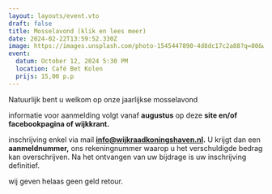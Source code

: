 ```yaml
---
layout: layouts/event.vto
draft: false
title: Mosselavond (klik en lees meer)
date: 2024-02-22T13:59:52.330Z
image: https://images.unsplash.com/photo-1545447890-4d8dc17c2a88?q=80&w=2672&auto=format&fit=crop&ixlib=rb-4.0.3&ixid=M3wxMjA3fDB8MHxwaG90by1wYWdlfHx8fGVufDB8fHx8fA%3D%3D
event:
  datum: October 12, 2024 5:30 PM
  location: Café Bet Kolen
  prijs: 15,00 p.p
---
```

Natuurlijk bent u welkom op onze jaarlijkse mosselavond 

informatie voor aanmelding volgt vanaf **augustus** op deze **site en/of facebookpagina of wijkkrant.**

inschrijving enkel via mail **info@wijkraadkoningshaven.nl.** U krijgt dan een  **aanmeldnummer,**  ons rekeningnummer waarop u het verschuldigde bedrag kan overschrijven.  Na het ontvangen van uw bijdrage is uw inschrijving definitief. 

wij geven helaas geen geld retour.